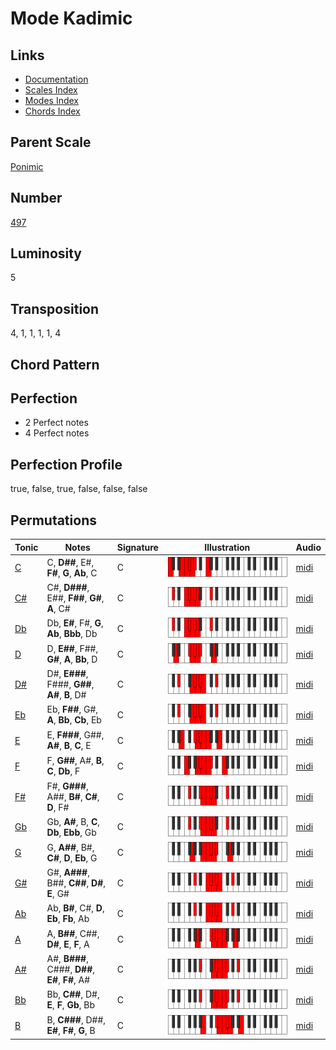 # Mode Kadimic

## Links

- [Documentation](README.md)
- [Scales Index](Scales.md)
- [Modes Index](Modes.md)
- [Chords Index](Chords.md)

## Parent Scale

[Ponimic](ScalePonimic.md)

## Number

[497](https://ianring.com/musictheory/scales/497)

## Luminosity

5

## Transposition

4, 1, 1, 1, 1, 4

## Chord Pattern



## Perfection

- 2 Perfect notes
- 4 Perfect notes

## Perfection Profile

true, false, true, false, false, false

## Permutations

| Tonic | Notes | Signature | Illustration | Audio |
|-------|-------|-----------|--------------|-------|
| [C](ModeCNaturalKadimic.md) | C, **D##**, E#, **F#**, **G**, **Ab**, C | C | ![CNaturalKadimic](ModeCNaturalKadimic.png) | [midi](https://github.com/edipermadi/music/blob/main/docs/ModeCNaturalKadimic.mid?raw=true) |
| [C#](ModeCSharpKadimic.md) | C#, **D###**, E##, **F##**, **G#**, **A**, C# | C | ![CSharpKadimic](ModeCSharpKadimic.png) | [midi](https://github.com/edipermadi/music/blob/main/docs/ModeCSharpKadimic.mid?raw=true) |
| [Db](ModeDFlatKadimic.md) | Db, **E#**, F#, **G**, **Ab**, **Bbb**, Db | C | ![DFlatKadimic](ModeDFlatKadimic.png) | [midi](https://github.com/edipermadi/music/blob/main/docs/ModeDFlatKadimic.mid?raw=true) |
| [D](ModeDNaturalKadimic.md) | D, **E##**, F##, **G#**, **A**, **Bb**, D | C | ![DNaturalKadimic](ModeDNaturalKadimic.png) | [midi](https://github.com/edipermadi/music/blob/main/docs/ModeDNaturalKadimic.mid?raw=true) |
| [D#](ModeDSharpKadimic.md) | D#, **E###**, F###, **G##**, **A#**, **B**, D# | C | ![DSharpKadimic](ModeDSharpKadimic.png) | [midi](https://github.com/edipermadi/music/blob/main/docs/ModeDSharpKadimic.mid?raw=true) |
| [Eb](ModeEFlatKadimic.md) | Eb, **F##**, G#, **A**, **Bb**, **Cb**, Eb | C | ![EFlatKadimic](ModeEFlatKadimic.png) | [midi](https://github.com/edipermadi/music/blob/main/docs/ModeEFlatKadimic.mid?raw=true) |
| [E](ModeENaturalKadimic.md) | E, **F###**, G##, **A#**, **B**, **C**, E | C | ![ENaturalKadimic](ModeENaturalKadimic.png) | [midi](https://github.com/edipermadi/music/blob/main/docs/ModeENaturalKadimic.mid?raw=true) |
| [F](ModeFNaturalKadimic.md) | F, **G##**, A#, **B**, **C**, **Db**, F | C | ![FNaturalKadimic](ModeFNaturalKadimic.png) | [midi](https://github.com/edipermadi/music/blob/main/docs/ModeFNaturalKadimic.mid?raw=true) |
| [F#](ModeFSharpKadimic.md) | F#, **G###**, A##, **B#**, **C#**, **D**, F# | C | ![FSharpKadimic](ModeFSharpKadimic.png) | [midi](https://github.com/edipermadi/music/blob/main/docs/ModeFSharpKadimic.mid?raw=true) |
| [Gb](ModeGFlatKadimic.md) | Gb, **A#**, B, **C**, **Db**, **Ebb**, Gb | C | ![GFlatKadimic](ModeGFlatKadimic.png) | [midi](https://github.com/edipermadi/music/blob/main/docs/ModeGFlatKadimic.mid?raw=true) |
| [G](ModeGNaturalKadimic.md) | G, **A##**, B#, **C#**, **D**, **Eb**, G | C | ![GNaturalKadimic](ModeGNaturalKadimic.png) | [midi](https://github.com/edipermadi/music/blob/main/docs/ModeGNaturalKadimic.mid?raw=true) |
| [G#](ModeGSharpKadimic.md) | G#, **A###**, B##, **C##**, **D#**, **E**, G# | C | ![GSharpKadimic](ModeGSharpKadimic.png) | [midi](https://github.com/edipermadi/music/blob/main/docs/ModeGSharpKadimic.mid?raw=true) |
| [Ab](ModeAFlatKadimic.md) | Ab, **B#**, C#, **D**, **Eb**, **Fb**, Ab | C | ![AFlatKadimic](ModeAFlatKadimic.png) | [midi](https://github.com/edipermadi/music/blob/main/docs/ModeAFlatKadimic.mid?raw=true) |
| [A](ModeANaturalKadimic.md) | A, **B##**, C##, **D#**, **E**, **F**, A | C | ![ANaturalKadimic](ModeANaturalKadimic.png) | [midi](https://github.com/edipermadi/music/blob/main/docs/ModeANaturalKadimic.mid?raw=true) |
| [A#](ModeASharpKadimic.md) | A#, **B###**, C###, **D##**, **E#**, **F#**, A# | C | ![ASharpKadimic](ModeASharpKadimic.png) | [midi](https://github.com/edipermadi/music/blob/main/docs/ModeASharpKadimic.mid?raw=true) |
| [Bb](ModeBFlatKadimic.md) | Bb, **C##**, D#, **E**, **F**, **Gb**, Bb | C | ![BFlatKadimic](ModeBFlatKadimic.png) | [midi](https://github.com/edipermadi/music/blob/main/docs/ModeBFlatKadimic.mid?raw=true) |
| [B](ModeBNaturalKadimic.md) | B, **C###**, D##, **E#**, **F#**, **G**, B | C | ![BNaturalKadimic](ModeBNaturalKadimic.png) | [midi](https://github.com/edipermadi/music/blob/main/docs/ModeBNaturalKadimic.mid?raw=true) |
